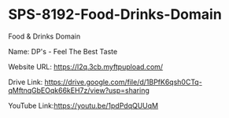# SPS-8192-Food-Drinks-Domain
Food &amp; Drinks Domain

Name: DP's - Feel The Best Taste

Website URL: https://l2q.3cb.myftpupload.com/

Drive Link: https://drive.google.com/file/d/1BPfK6qsh0CTq-qMftnqGbEOqk66kEH7z/view?usp=sharing

YouTube Link:https://youtu.be/1pdPdqQUUqM

